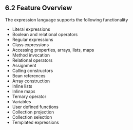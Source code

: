 ## 6.2 Feature Overview

The expression language supports the following functionality

- Literal expressions
- Boolean and relational operators
- Regular expressions
- Class expressions
- Accessing properties, arrays, lists, maps
- Method invocation
- Relational operators
- Assignment
- Calling constructors
- Bean references
- Array construction
- Inline lists
- Inline maps
- Ternary operator
- Variables
- User defined functions
- Collection projection
- Collection selection
- Templated expressions